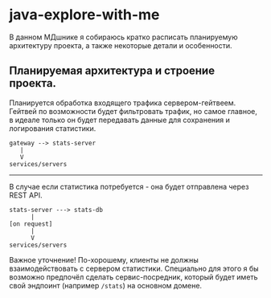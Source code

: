 # java-explore-with-me

В данном МДшнике я собираюсь кратко расписать планируемую 
архитектуру проекта, а также некоторые детали и особенности.

## Планируемая архитектура и строение проекта. 

Планируется обработка входящего трафика сервером-гейтвеем. 
Гейтвей по возможности будет фильтровать трафик, но самое 
главное, в идеале только он будет передавать данные для 
сохранения и логирования статистики.

```
gateway --> stats-server
   |
   V
services/servers
```
---
В случае если статистика потребуется - она будет отправлена
через REST API.
```
stats-server ---> stats-db
      |
[on request]
      |
      V
services/servers
```
Важное уточнение! По-хорошему, клиенты не должны взаимодействовать
с сервером статистики. Специально для этого я бы возможно 
предпочёл сделать сервис-посредник, который будет иметь свой 
эндпоинт (например `/stats`) на основном домене.
